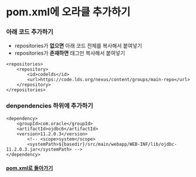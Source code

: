 # pom.xml에 오라클 추가하기
### 아래 코드 추가하기

- repositories가 **없으면** 아래 코드 전체를 복사해서 붙여넣기
- repositories가 **존재하면** <repository> 태그만 복사해서 붙여넣기
	
```
<repositories>
	<repository>
	    <id>codelds</id>
	    <url>https://code.lds.org/nexus/content/groups/main-repo</url>
	</repository>
</repositories>	
```
### denpendencies 하위에 추가하기
```
<dependency>
    <groupId>com.oracle</groupId>
    <artifactId>ojdbc6</artifactId>
    <version>11.2.0.3</version>
        <!-- <scope>system</scope>
        <systemPath>${basedir}/src/main/webapp/WEB-INF/lib/ojdbc-11.2.0.3.jar</systemPath> -->
</dependency>
```
#### [pom.xml로 돌아가기](../pom.xml.md)
